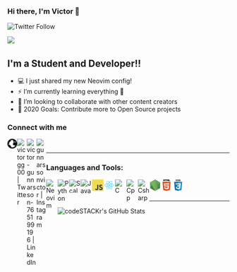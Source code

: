 ### Hi there, I'm Victor 👋

![Twitter Follow](https://img.shields.io/twitter/url?label=Follow%20%40victorgg00&logo=twitter&style=for-the-badge&url=https%3A%2F%2Ftwitter.com%2Fvictorgg00)

![](https://github.com/halfrost/halfrost/blob/master/icons/header_.png)

## I'm a Student and Developer!!

- 💻 I just shared my new Neovim config!
- ⚡ I’m currently learning everything 🤣
- 👯 I’m looking to collaborate with other content creators
- 📃 2020 Goals: Contribute more to Open Source projects

### Connect with me

[<img align="left" alt="vmarket.se" width="22px" src="https://raw.githubusercontent.com/iconic/open-iconic/master/svg/globe.svg" />][website]
[<img align="left" alt="victorgg00 | Twitter" width="22px" src="https://cdn.jsdelivr.net/npm/simple-icons@v3/icons/twitter.svg" />][twitter]
[<img align="left" alt="victor-gunnarsson-765199196 | LinkedIn" width="22px" src="https://cdn.jsdelivr.net/npm/simple-icons@v3/icons/linkedin.svg" />][linkedin]
[<img align="left" alt="gunnarssonvictor | Instagram" width="22px" src="https://cdn.jsdelivr.net/npm/simple-icons@v3/icons/instagram.svg" />][instagram]

<br />

---

### Languages and Tools:

<img align="left" alt="Neovim" width="26px" src="https://raw.githubusercontent.com/neovim/neovim.github.io/master/logos/neovim-mark.png" />
<img align="left" alt="Python" width="26px" src="https://raw.githubusercontent.com/abranhe/programming-languages-logos/master/src/python/python.png" />
<img align="left" alt="Scala" width="26px" height="30px" src="https://raw.githubusercontent.com/kaeawc/scala-logo/master/img/logo.png" />
<img align="left" alt="Java" width="26px" src="https://raw.githubusercontent.com/abranhe/programming-languages-logos/master/src/java/java.png" />
<img align="left" alt="JavaScript" width="26px" src="https://raw.githubusercontent.com/github/explore/80688e429a7d4ef2fca1e82350fe8e3517d3494d/topics/javascript/javascript.png" />
<img align="left" alt="React" width="26px" src="https://raw.githubusercontent.com/github/explore/80688e429a7d4ef2fca1e82350fe8e3517d3494d/topics/react/react.png" />
<img align="left" alt="C" width="26px" src="https://raw.githubusercontent.com/abranhe/programming-languages-logos/master/src/c/c.png" />
<img align="left" alt="Cpp" width="26px" src="https://raw.githubusercontent.com/abranhe/programming-languages-logos/master/src/cpp/cpp.png" />
<img align="left" alt="Csharp" width="26px" src="https://raw.githubusercontent.com/abranhe/programming-languages-logos/master/src/csharp/csharp.png" />
<img align="left" alt="Node.js" width="26px" src="https://raw.githubusercontent.com/github/explore/80688e429a7d4ef2fca1e82350fe8e3517d3494d/topics/nodejs/nodejs.png" />
<img align="left" alt="HTML5" width="26px" src="https://raw.githubusercontent.com/github/explore/80688e429a7d4ef2fca1e82350fe8e3517d3494d/topics/html/html.png" />
<img align="left" alt="CSS3" width="26px" src="https://raw.githubusercontent.com/github/explore/80688e429a7d4ef2fca1e82350fe8e3517d3494d/topics/css/css.png" />

<br />
<br />

---

  <img align="left" alt="codeSTACKr's GitHub Stats" src="https://github-readme-stats.codestackr.vercel.app/api?username=VGDev1&show_icons=true&hide_border=true&theme=dracula" />

[website]: https://www.vmarket.se/about/
[twitter]: https://twitter.com/victorgg00
[instagram]: https://www.instagram.com/gunnarssonvictor/
[linkedin]: https://www.linkedin.com/in/victor-gunnarsson-765199196/
